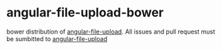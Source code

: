 # angular-file-upload-bower

bower distribution of [angular-file-upload](https://github.com/danialfarid/angular-file-upload).
All issues and pull request must be sumbitted to [angular-file-upload](https://github.com/danialfarid/angular-file-upload)
